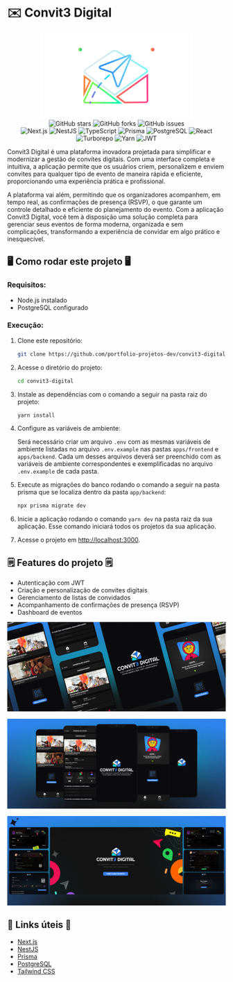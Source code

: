 # ✉️ Convit3 Digital

<div align="center">
<img src="https://github.com/portfolio-projetos-dev/convit3-digital/raw/main/.gitassets/capa.png" width="350" />

<div data-badges>
    <img src="https://img.shields.io/github/stars/portfolio-projetos-dev/convit3-digital?style=for-the-badge" alt="GitHub stars" />
    <img src="https://img.shields.io/github/forks/portfolio-projetos-dev/convit3-digital?style=for-the-badge" alt="GitHub forks" />
    <img src="https://img.shields.io/github/issues/portfolio-projetos-dev/convit3-digital?style=for-the-badge" alt="GitHub issues" />
</div>

<div data-badges>
    <img src="https://img.shields.io/badge/next.js-%23000000.svg?style=for-the-badge&logo=nextdotjs&logoColor=white" alt="Next.js" />
    <img src="https://img.shields.io/badge/nestjs-%23E0234E.svg?style=for-the-badge&logo=nestjs&logoColor=white" alt="NestJS" />
    <img src="https://img.shields.io/badge/typescript-%23007ACC.svg?style=for-the-badge&logo=typescript&logoColor=white" alt="TypeScript" />
    <img src="https://img.shields.io/badge/prisma-%232D3748.svg?style=for-the-badge&logo=prisma&logoColor=white" alt="Prisma" />
    <img src="https://img.shields.io/badge/postgresql-%23316192.svg?style=for-the-badge&logo=postgresql&logoColor=white" alt="PostgreSQL" />
   <img src="https://img.shields.io/badge/react-%2320232a.svg?style=for-the-badge&logo=react&logoColor=%2361DAFB" alt="React" />
   <img src="https://img.shields.io/badge/turborepo-%23000000.svg?style=for-the-badge&logo=turborepo&logoColor=white" alt="Turborepo" />
   <img src="https://img.shields.io/badge/yarn-%232C8EBB.svg?style=for-the-badge&logo=yarn&logoColor=white" alt="Yarn" />
   <img src="https://img.shields.io/badge/jwt-%23000000.svg?style=for-the-badge&logo=JSON%20web%20tokens&logoColor=white" alt="JWT" />
</div>
</div>

Convit3 Digital é uma plataforma inovadora projetada para simplificar e modernizar a gestão de convites digitais. Com uma interface completa e intuitiva, a aplicação permite que os usuários criem, personalizem e enviem convites para qualquer tipo de evento de maneira rápida e eficiente, proporcionando uma experiência prática e profissional.

A plataforma vai além, permitindo que os organizadores acompanhem, em tempo real, as confirmações de presença (RSVP), o que garante um controle detalhado e eficiente do planejamento do evento. Com a aplicação Convit3 Digital, você tem à disposição uma solução completa para gerenciar seus eventos de forma moderna, organizada e sem complicações, transformando a experiência de convidar em algo prático e inesquecível.

## 🖥️ Como rodar este projeto 🖥️

### Requisitos:

- Node.js instalado
- PostgreSQL configurado

### Execução:

1. Clone este repositório:

   ```sh
   git clone https://github.com/portfolio-projetos-dev/convit3-digital.git
   ```

2. Acesse o diretório do projeto:

   ```sh
   cd convit3-digital
   ```

3. Instale as dependências com o comando a seguir na pasta raiz do projeto:

   ```sh
   yarn install
   ```

4. Configure as variáveis de ambiente:

   Será necessário criar um arquivo `.env` com as mesmas variáveis de ambiente listadas no arquivo `.env.example` nas pastas `apps/frontend` e `apps/backend`. Cada um desses arquivos deverá ser preenchido com as variáveis de ambiente correspondentes e exemplificadas no arquivo `.env.example` de cada pasta.

5. Execute as migrações do banco rodando o comando a seguir na pasta prisma que se localiza dentro da pasta `app/backend`:

   ```sh
   npx prisma migrate dev
   ```

6. Inicie a aplicação rodando o comando `yarn dev` na pasta raiz da sua aplicação. Esse comando iniciará todos os projetos da sua aplicação.

7. Acesse o projeto em [http://localhost:3000](http://localhost:3000).

## 🗒️ Features do projeto 🗒️

- Autenticação com JWT
- Criação e personalização de convites digitais
- Gerenciamento de listas de convidados
- Acompanhamento de confirmações de presença (RSVP)
- Dashboard de eventos

![](https://github.com/portfolio-projetos-dev/convit3-digital/raw/main/.gitassets/2.jpg)

![](https://github.com/portfolio-projetos-dev/convit3-digital/raw/main/.gitassets/3.jpg)

![](https://github.com/portfolio-projetos-dev/convit3-digital/raw/main/.gitassets/4.jpg)

## 💎 Links úteis 💎

- [Next.js](https://nextjs.org/docs)
- [NestJS](https://docs.nestjs.com/)
- [Prisma](https://www.prisma.io/docs)
- [PostgreSQL](https://www.postgresql.org/docs/)
- [Tailwind CSS](https://tailwindcss.com/docs)

